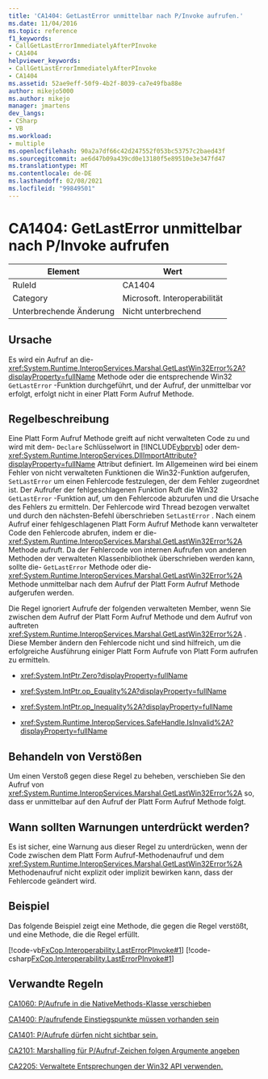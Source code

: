 ```yaml
---
title: 'CA1404: GetLastError unmittelbar nach P/Invoke aufrufen.'
ms.date: 11/04/2016
ms.topic: reference
f1_keywords:
- CallGetLastErrorImmediatelyAfterPInvoke
- CA1404
helpviewer_keywords:
- CallGetLastErrorImmediatelyAfterPInvoke
- CA1404
ms.assetid: 52ae9eff-50f9-4b2f-8039-ca7e49fba88e
author: mikejo5000
ms.author: mikejo
manager: jmartens
dev_langs:
- CSharp
- VB
ms.workload:
- multiple
ms.openlocfilehash: 90a2a7df66c42d247552f053bc53757c2baed43f
ms.sourcegitcommit: ae6d47b09a439cd0e13180f5e89510e3e347fd47
ms.translationtype: MT
ms.contentlocale: de-DE
ms.lasthandoff: 02/08/2021
ms.locfileid: "99849501"
---
```

# <a name="ca1404-call-getlasterror-immediately-after-pinvoke"></a>CA1404: GetLastError unmittelbar nach P/Invoke aufrufen

|Element|Wert|
|-|-|
|RuleId|CA1404|
|Category|Microsoft. Interoperabilität|
|Unterbrechende Änderung|Nicht unterbrechend|

## <a name="cause"></a>Ursache

Es wird ein Aufruf an die- <xref:System.Runtime.InteropServices.Marshal.GetLastWin32Error%2A?displayProperty=fullName> Methode oder die entsprechende Win32 `GetLastError` -Funktion durchgeführt, und der Aufruf, der unmittelbar vor erfolgt, erfolgt nicht in einer Platt Form Aufruf Methode.

## <a name="rule-description"></a>Regelbeschreibung
Eine Platt Form Aufruf Methode greift auf nicht verwalteten Code zu und wird mit dem- `Declare` Schlüsselwort in [!INCLUDE[vbprvb](../code-quality/includes/vbprvb_md.md)] oder dem- <xref:System.Runtime.InteropServices.DllImportAttribute?displayProperty=fullName> Attribut definiert. Im Allgemeinen wird bei einem Fehler von nicht verwalteten Funktionen die Win32-Funktion aufgerufen, `SetLastError` um einen Fehlercode festzulegen, der dem Fehler zugeordnet ist. Der Aufrufer der fehlgeschlagenen Funktion Ruft die Win32 `GetLastError` -Funktion auf, um den Fehlercode abzurufen und die Ursache des Fehlers zu ermitteln. Der Fehlercode wird Thread bezogen verwaltet und durch den nächsten-Befehl überschrieben `SetLastError` . Nach einem Aufruf einer fehlgeschlagenen Platt Form Aufruf Methode kann verwalteter Code den Fehlercode abrufen, indem er die- <xref:System.Runtime.InteropServices.Marshal.GetLastWin32Error%2A> Methode aufruft. Da der Fehlercode von internen Aufrufen von anderen Methoden der verwalteten Klassenbibliothek überschrieben werden kann, sollte die- `GetLastError` Methode oder die- <xref:System.Runtime.InteropServices.Marshal.GetLastWin32Error%2A> Methode unmittelbar nach dem Aufruf der Platt Form Aufruf Methode aufgerufen werden.

Die Regel ignoriert Aufrufe der folgenden verwalteten Member, wenn Sie zwischen dem Aufruf der Platt Form Aufruf Methode und dem Aufruf von auftreten <xref:System.Runtime.InteropServices.Marshal.GetLastWin32Error%2A> . Diese Member ändern den Fehlercode nicht und sind hilfreich, um die erfolgreiche Ausführung einiger Platt Form Aufrufe von Platt Form aufrufen zu ermitteln.

- <xref:System.IntPtr.Zero?displayProperty=fullName>

- <xref:System.IntPtr.op_Equality%2A?displayProperty=fullName>

- <xref:System.IntPtr.op_Inequality%2A?displayProperty=fullName>

- <xref:System.Runtime.InteropServices.SafeHandle.IsInvalid%2A?displayProperty=fullName>

## <a name="how-to-fix-violations"></a>Behandeln von Verstößen
Um einen Verstoß gegen diese Regel zu beheben, verschieben Sie den Aufruf von <xref:System.Runtime.InteropServices.Marshal.GetLastWin32Error%2A> so, dass er unmittelbar auf den Aufruf der Platt Form Aufruf Methode folgt.

## <a name="when-to-suppress-warnings"></a>Wann sollten Warnungen unterdrückt werden?
Es ist sicher, eine Warnung aus dieser Regel zu unterdrücken, wenn der Code zwischen dem Platt Form Aufruf-Methodenaufruf und dem <xref:System.Runtime.InteropServices.Marshal.GetLastWin32Error%2A> Methodenaufruf nicht explizit oder implizit bewirken kann, dass der Fehlercode geändert wird.

## <a name="example"></a>Beispiel
Das folgende Beispiel zeigt eine Methode, die gegen die Regel verstößt, und eine Methode, die die Regel erfüllt.

[!code-vb[FxCop.Interoperability.LastErrorPInvoke#1](../code-quality/codesnippet/VisualBasic/ca1404-call-getlasterror-immediately-after-p-invoke_1.vb)]
[!code-csharp[FxCop.Interoperability.LastErrorPInvoke#1](../code-quality/codesnippet/CSharp/ca1404-call-getlasterror-immediately-after-p-invoke_1.cs)]

## <a name="related-rules"></a>Verwandte Regeln
[CA1060: P/Aufrufe in die NativeMethods-Klasse verschieben](/dotnet/fundamentals/code-analysis/quality-rules/ca1060)

[CA1400: P/aufrufende Einstiegspunkte müssen vorhanden sein](../code-quality/ca1400.md)

[CA1401: P/Aufrufe dürfen nicht sichtbar sein.](/dotnet/fundamentals/code-analysis/quality-rules/ca1401)

[CA2101: Marshalling für P/Aufruf-Zeichen folgen Argumente angeben](/dotnet/fundamentals/code-analysis/quality-rules/ca2101)

[CA2205: Verwaltete Entsprechungen der Win32 API verwenden.](../code-quality/ca2205.md)
